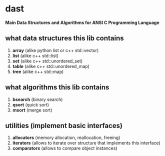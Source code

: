 # dast
**Main Data Structures and Algorithms for ANSI C Programming Language**

## what data structures this lib contains

1. **array** (alike python list or c++ std::vector)
2. **list** (alike c++ std::list)
3. **set** (alike c++ std::unordered_set)
4. **table** (alike c++ std::unordered_map)
5. **tree** (alike c++ std::map)

## what algorithms this lib contains

1. **bsearch** (binary search)
2. **qsort** (quick sort)
3. **msort** (merge sort)

## utilities (implement basic interfaces)

1. **allocators** (memory allocation, reallocation, freeing)
2. **iterators** (allows to iterate over structure that implements this interface)
3. **comparators** (allows to compare object instances)
